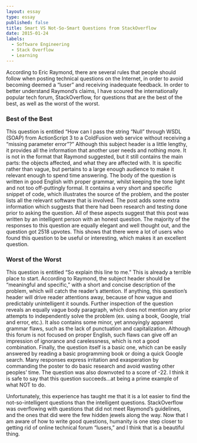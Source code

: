 ```yaml
---
layout: essay
type: essay
published: false
title: Smart VS Not-So-Smart Questions from StackOverflow
date: 2015-01-24
labels:
  - Software Engineering
  - Stack Overflow
  - Learning
---
```

According to Eric Raymond, there are several rules that people should follow when posting technical questions on the Internet, in order to avoid becoming deemed a “luser” and receiving inadequate feedback. In order to better understand Raymond’s claims, I have scoured the internationally popular tech forum, StackOverflow, for questions that are the best of the best, as well as the worst of the worst.

### Best of the Best

This question is entitled “How can I pass the string “Null” through WSDL (SOAP) from ActionScript 3 to a ColdFusion web service without receiving a “missing parameter error”?” Although this subject header is a little lengthy, it provides all the information that another user needs and nothing more. It is not in the format that Raymond suggested, but it still contains the main parts: the objects affected, and what they are affected with. It is specific rather than vague, but pertains to a large enough audience to make it relevant enough to spend time answering. The body of the question is written in good English with proper grammar, whilst keeping the tone light and not too off-puttingly formal. It contains a very short and specific snippet of code, which illustrates the source of the problem, and the poster lists all the relevant software that is involved. The post adds some extra information which suggests that there had been research and testing done prior to asking the question. All of these aspects suggest that this post was written by an intelligent person with an honest question. The majority of the responses to this question are equally elegant and well thought out, and the question got 2518 upvotes. This shows that there were a lot of users who found this question to be useful or interesting, which makes it an excellent question.

### Worst of the Worst

This question is entitled “So explain this line to me.” This is already a terrible place to start. According to Raymond, the subject header should be “meaningful and specific,” with a short and concise description of the problem, which will catch the reader’s attention. If anything, this question’s header will drive reader attentions away, because of how vague and predictably unintelligent it sounds. Further inspection of the question reveals an equally vague body paragraph, which does not mention any prior attempts to independently solve the problem (ex. using a book, Google, trial and error, etc.). It also contains some minor, yet annoyingly apparent grammar flaws, such as the lack of punctuation and capitalization. Although this forum is not focused on proper English, such flaws can give off an impression of ignorance and carelessness, which is not a good combination. Finally, the question itself is a basic one, which can be easily answered by reading a basic programming book or doing a quick Google search. Many responses express irritation and exasperation by commanding the poster to do basic research and avoid wasting other peoples’ time. The question was also downvoted to a score of -22. I think it is safe to say that this question succeeds…at being a prime example of what NOT to do.

Unfortunately, this experience has taught me that it is a lot easier to find the not-so-intelligent questions than the intelligent questions. StackOverflow was overflowing with questions that did not meet Raymond’s guidelines, and the ones that did were the few hidden jewels along the way. Now that I am aware of how to write good questions, humanity is one step closer to getting rid of online technical forum “lusers,” and I think that is a beautiful thing.

